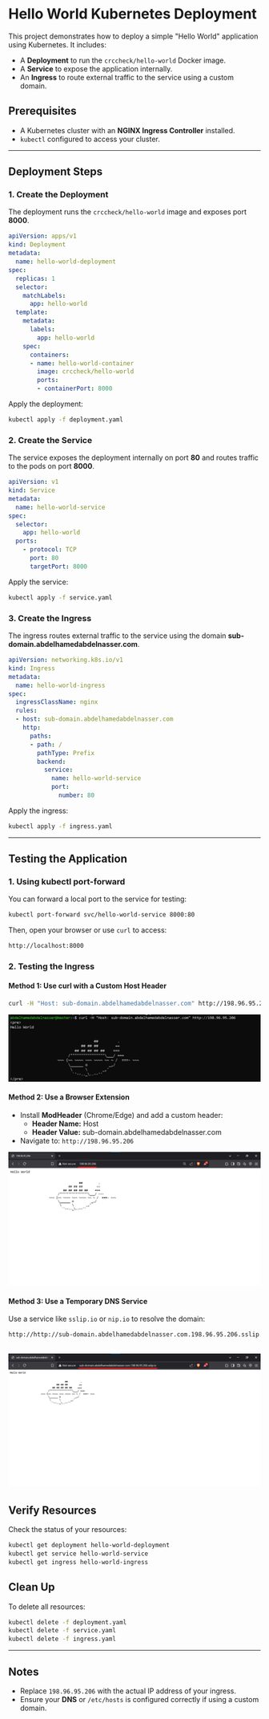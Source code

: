 # Hello World Kubernetes Deployment

This project demonstrates how to deploy a simple "Hello World" application using Kubernetes. It includes:

- A **Deployment** to run the `crccheck/hello-world` Docker image.
- A **Service** to expose the application internally.
- An **Ingress** to route external traffic to the service using a custom domain.

## Prerequisites

- A Kubernetes cluster with an **NGINX Ingress Controller** installed.
- `kubectl` configured to access your cluster.

---

## Deployment Steps

### 1. Create the Deployment
The deployment runs the `crccheck/hello-world` image and exposes port **8000**.

```yaml
apiVersion: apps/v1
kind: Deployment
metadata:
  name: hello-world-deployment
spec:
  replicas: 1
  selector:
    matchLabels:
      app: hello-world
  template:
    metadata:
      labels:
        app: hello-world
    spec:
      containers:
      - name: hello-world-container
        image: crccheck/hello-world
        ports:
        - containerPort: 8000
```
Apply the deployment:
```bash
kubectl apply -f deployment.yaml
```

### 2. Create the Service
The service exposes the deployment internally on port **80** and routes traffic to the pods on port **8000**.

```yaml
apiVersion: v1
kind: Service
metadata:
  name: hello-world-service
spec:
  selector:
    app: hello-world
  ports:
    - protocol: TCP
      port: 80
      targetPort: 8000
```
Apply the service:
```bash
kubectl apply -f service.yaml
```

### 3. Create the Ingress
The ingress routes external traffic to the service using the domain **sub-domain.abdelhamedabdelnasser.com**.

```yaml
apiVersion: networking.k8s.io/v1
kind: Ingress
metadata:
  name: hello-world-ingress
spec:
  ingressClassName: nginx
  rules:
  - host: sub-domain.abdelhamedabdelnasser.com
    http:
      paths:
      - path: /
        pathType: Prefix
        backend:
          service:
            name: hello-world-service
            port:
              number: 80
```
Apply the ingress:
```bash
kubectl apply -f ingress.yaml
```

---

## Testing the Application

### 1. Using kubectl port-forward
You can forward a local port to the service for testing:
```bash
kubectl port-forward svc/hello-world-service 8000:80
```
Then, open your browser or use `curl` to access:
```bash
http://localhost:8000
```

### 2. Testing the Ingress
#### Method 1: Use curl with a Custom Host Header
```bash
curl -H "Host: sub-domain.abdelhamedabdelnasser.com" http://198.96.95.206
```

![curl](./images/curl.jpg)

#### Method 2: Use a Browser Extension
- Install **ModHeader** (Chrome/Edge) and add a custom header:
  - **Header Name:** Host
  - **Header Value:** sub-domain.abdelhamedabdelnasser.com
- Navigate to: `http://198.96.95.206`

![Hello_World](./images/Hello_World.jpg)

#### Method 3: Use a Temporary DNS Service
Use a service like `sslip.io` or `nip.io` to resolve the domain:
```bash
http://http://sub-domain.abdelhamedabdelnasser.com.198.96.95.206.sslip.io/
```

![sslip](./images/sslip-io.jpg)
---

## Verify Resources
Check the status of your resources:
```bash
kubectl get deployment hello-world-deployment
kubectl get service hello-world-service
kubectl get ingress hello-world-ingress
```

## Clean Up
To delete all resources:
```bash
kubectl delete -f deployment.yaml
kubectl delete -f service.yaml
kubectl delete -f ingress.yaml
```

---

## Notes
- Replace `198.96.95.206` with the actual IP address of your ingress.
- Ensure your **DNS** or `/etc/hosts` is configured correctly if using a custom domain.
